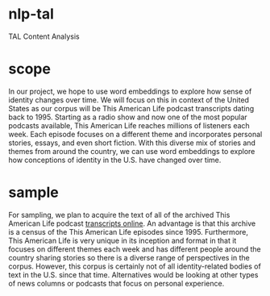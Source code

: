# nlp-tal
TAL Content Analysis


# scope

In our project, we hope to use word embeddings to explore how sense of identity changes over time. We will focus on this in context of the United States as our corpus will be This American Life podcast transcripts dating back to 1995. Starting as a radio show and now one of the most popular podcasts available, This American Life reaches millions of listeners each week. Each episode focuses on a different theme and incorporates personal stories, essays, and even short fiction. With this diverse mix of stories and themes from around the country, we can use word embeddings to explore how conceptions of identity in the U.S. have changed over time.

# sample

For sampling, we plan to acquire the text of all of the archived This American Life podcast [transcripts online](https://www.thisamericanlife.org/archive). An advantage is that this archive is a census of the This American Life episodes since 1995. Furthermore, This American Life is very unique in its inception and format in that it focuses on different themes each week and has different people around the country sharing stories so there is a diverse range of perspectives in the corpus. However, this corpus is certainly not of all identity-related bodies of text in the U.S. since that time. Alternatives would be looking at other types of news columns or podcasts that focus on personal experience.

